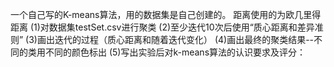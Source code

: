 一个自己写的K-means算法，用的数据集是自己创建的。
距离使用的为欧几里得距离
(1)对数据集testSet.csv进行聚类
(2)至少迭代10次后使用“质心距离和差异准则”
(3)画出迭代的过程（质心距离和随着迭代变化）
(4)画出最终的聚类结果--不同的类用不同的颜色标出
(5)写出实验后对k-means算法的认识要求及评分：
